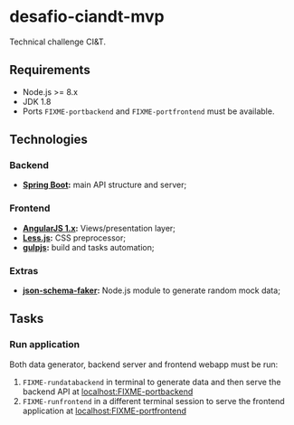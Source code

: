 # desafio-ciandt-mvp

Technical challenge CI&T.

## Requirements

- Node.js >= 8.x
- JDK 1.8
- Ports `FIXME-portbackend` and `FIXME-portfrontend` must be available.

## Technologies

### Backend

- **[Spring Boot](https://projects.spring.io/spring-boot/):** main API structure and server;

### Frontend

- **[AngularJS 1.x](https://angularjs.org):** Views/presentation layer; 
- **[Less.js](http://lesscss.org):** CSS preprocessor; 
- **[gulpjs](https://gulpjs.com):** build and tasks automation;

### Extras

- **[json-schema-faker](https://www.npmjs.com/package/json-schema-faker):** Node.js module to generate random mock data; 

## Tasks

### Run application

Both data generator, backend server and frontend webapp must be run:

1. `FIXME-rundatabackend` in terminal to generate data and then serve the backend API at [localhost:FIXME-portbackend](http://localhost:FIXME-portbackend)
2. `FIXME-runfrontend` in a different terminal session to serve the frontend application at [localhost:FIXME-portfrontend](http://localhost:FIXME-portfrontend)